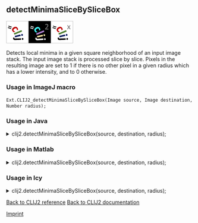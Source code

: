 ## detectMinimaSliceBySliceBox
<img src="images/mini_clij1_logo.png"/><img src="images/mini_clij2_logo.png"/><img src="images/mini_clijx_logo.png"/>

Detects local minima in a given square neighborhood of an input image stack. The input image stack is 
processed slice by slice. Pixels in the resulting image are set to 1 if there is no other pixel in a 
given radius which has a lower intensity, and to 0 otherwise.

### Usage in ImageJ macro
```
Ext.CLIJ2_detectMinimaSliceBySliceBox(Image source, Image destination, Number radius);
```


### Usage in Java


<details>

<summary>
clij2.detectMinimaSliceBySliceBox(source, destination, radius);
</summary>
<pre class="highlight">// init CLIJ and GPU
import net.haesleinhuepf.clij2.CLIJ2;
import net.haesleinhuepf.clij.clearcl.ClearCLBuffer;
CLIJ2 clij2 = CLIJ2.getInstance();

// get input parameters
ClearCLBuffer source = clij2.push(sourceImagePlus);
destination = clij2.create(source);
int radius = 10;
</pre>

<pre class="highlight">
// Execute operation on GPU
clij2.detectMinimaSliceBySliceBox(source, destination, radius);
</pre>

<pre class="highlight">
//show result
destinationImagePlus = clij2.pull(destination);
destinationImagePlus.show();

// cleanup memory on GPU
clij2.release(source);
clij2.release(destination);
</pre>

</details>



### Usage in Matlab


<details>

<summary>
clij2.detectMinimaSliceBySliceBox(source, destination, radius);
</summary>
<pre class="highlight">% init CLIJ and GPU
clij2 = init_clatlab();

% get input parameters
source = clij2.pushMat(source_matrix);
destination = clij2.create(source);
radius = 10;
</pre>

<pre class="highlight">
% Execute operation on GPU
clij2.detectMinimaSliceBySliceBox(source, destination, radius);
</pre>

<pre class="highlight">
% show result
destination = clij2.pullMat(destination)

% cleanup memory on GPU
clij2.release(source);
clij2.release(destination);
</pre>

</details>



### Usage in Icy


<details>

<summary>
clij2.detectMinimaSliceBySliceBox(source, destination, radius);
</summary>
<pre class="highlight">// init CLIJ and GPU
importClass(net.haesleinhuepf.clicy.CLICY);
importClass(Packages.icy.main.Icy);

clij2 = CLICY.getInstance();

// get input parameters
source_sequence = getSequence();source = clij2.pushSequence(source_sequence);
destination = clij2.create(source);
radius = 10;
</pre>

<pre class="highlight">
// Execute operation on GPU
clij2.detectMinimaSliceBySliceBox(source, destination, radius);
</pre>

<pre class="highlight">
// show result
destination_sequence = clij2.pullSequence(destination)
Icy.addSequence(destination_sequence
// cleanup memory on GPU
clij2.release(source);
clij2.release(destination);
</pre>

</details>



[Back to CLIJ2 reference](https://clij.github.io/clij2-docs/reference)
[Back to CLIJ2 documentation](https://clij.github.io/clij2-docs)

[Imprint](https://clij.github.io/imprint)
